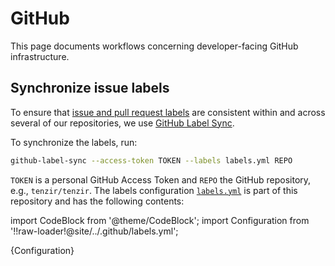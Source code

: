 # GitHub

This page documents workflows concerning developer-facing GitHub infrastructure.

## Synchronize issue labels

To ensure that [issue and pull request
labels](https://github.com/tenzir/tenzir/labels) are consistent within and
across several of our repositories, we use [GitHub Label
Sync](https://github.com/Financial-Times/github-label-sync).

To synchronize the labels, run:

```bash
github-label-sync --access-token TOKEN --labels labels.yml REPO
```

`TOKEN` is a personal GitHub Access Token and `REPO` the GitHub repository,
e.g., `tenzir/tenzir`. The labels configuration
[`labels.yml`](https://github.com/tenzir/tenzir/blob/main/.github/labels.yml) is
part of this repository and has the following contents:

import CodeBlock from '@theme/CodeBlock';
import Configuration from '!!raw-loader!@site/../.github/labels.yml';

<CodeBlock language="yaml">{Configuration}</CodeBlock>

